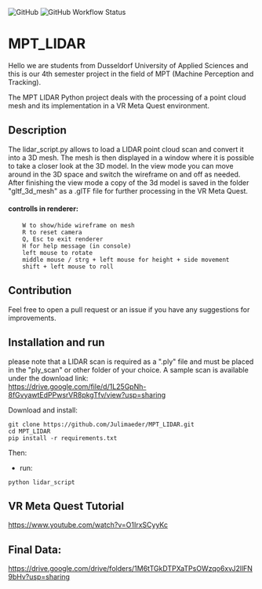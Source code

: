![GitHub](https://img.shields.io/github/license/till-teb/expenses-management-tool)
![GitHub Workflow Status](https://img.shields.io/github/actions/workflow/status/till-teb/expenses-management-tool/main.yml)

# MPT_LIDAR

Hello we are students from Dusseldorf University of Applied Sciences and this is our 4th semester project in the field of MPT (Machine Perception and Tracking).

The MPT LIDAR Python project deals with the processing of a point cloud mesh and its implementation in a VR Meta Quest environment.

## Description
The lidar_script.py allows to load a LIDAR point cloud scan and convert it into a 3D mesh. 
The mesh is then displayed in a window where it is possible to take a closer look at the 3D model. 
In the view mode you can move around in the 3D space and switch the wireframe on and off as needed. 
After finishing the view mode a copy of the 3d model is saved in the folder "gltf_3d_mesh" as a .glTF file for further processing in the VR Meta Quest.

#### controlls in renderer:
```
    W to show/hide wireframe on mesh
    R to reset camera
    Q, Esc to exit renderer
    H for help message (in console)
    left mouse to rotate
    middle mouse / strg + left mouse for height + side movement
    shift + left mouse to roll
```

## Contribution
Feel free to open a pull request or an issue if you have any suggestions for improvements.

## Installation and run
please note that a LIDAR scan is required as a ".ply" file and must be placed in the "ply_scan" or other folder of your choice.
A sample scan is available under the download link:  
https://drive.google.com/file/d/1L25GpNh-8fGvyawtEdPPwsrVR8pkgTfv/view?usp=sharing 

Download and install:   
```
git clone https://github.com/Julimaeder/MPT_LIDAR.git  
cd MPT_LIDAR  
pip install -r requirements.txt    
```


Then:   
- run:   
```
python lidar_script
```

## VR Meta Quest Tutorial
https://www.youtube.com/watch?v=O1IrxSCyyKc

## Final Data:
https://drive.google.com/drive/folders/1M6tTGkDTPXaTPsOWzqo6xvJ2llFN9bHv?usp=sharing
